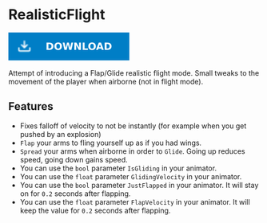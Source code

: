 # RealisticFlight

[![Download Latest RealisticFlight.dll](../.Resources/DownloadButtonEnabled.svg "Download Latest RealisticFlight.dll")](https://github.com/kafeijao/Kafe_CVR_Mods/releases/latest/download/RealisticFlight.dll)

Attempt of introducing a Flap/Glide realistic flight mode.
Small tweaks to the movement of the player when airborne (not in flight mode).

## Features
- Fixes falloff of velocity to not be instantly (for example when you get pushed by an explosion)
- `Flap` your arms to fling yourself up as if you had wings.
- `Spread` your arms when airborne in order to `Glide`. Going up reduces speed, going down gains speed.
- You can use the `bool` parameter `IsGliding` in your animator.
- You can use the `float` parameter `GlidingVelocity` in your animator.
- You can use the `bool` parameter `JustFlapped` in your animator. It will stay on for `0.2` seconds after flapping.
- You can use the `float` parameter `FlapVelocity` in your animator. It will keep the value for `0.2` seconds after
  flapping.
